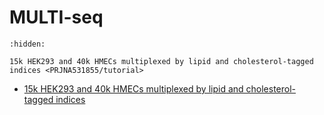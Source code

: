 # MULTI-seq


```{toctree}
:hidden:

15k HEK293 and 40k HMECs multiplexed by lipid and cholesterol-tagged indices <PRJNA531855/tutorial>
```


- [15k HEK293 and 40k HMECs multiplexed by lipid and cholesterol-tagged indices](./PRJNA531855/tutorial.rst)
